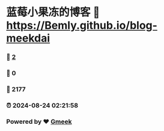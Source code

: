 # 蓝莓小果冻的博客 :link: https://Bemly.github.io/blog-meekdai 
### :page_facing_up: [2](https://Bemly.github.io/blog-meekdai/tag.html) 
### :speech_balloon: 0 
### :hibiscus: 2177 
### :alarm_clock: 2024-08-24 02:21:58 
### Powered by :heart: [Gmeek](https://github.com/Meekdai/Gmeek)
